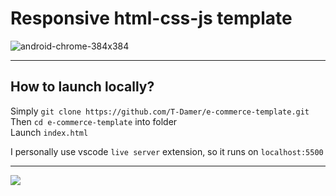 # Responsive html-css-js template

![android-chrome-384x384](https://user-images.githubusercontent.com/49658988/128320995-f5feb40a-d999-436b-95d6-1daeff94f659.png)

---

## How to launch locally?

Simply `git clone https://github.com/T-Damer/e-commerce-template.git`\
Then `cd e-commerce-template` into folder\
Launch `index.html`

I personally use vscode `live server` extension, so it runs on `localhost:5500`

---

<a href="https://www.buymeacoffee.com/tdamer"><img src="https://img.buymeacoffee.com/button-api/?text=Support me with a coffee&emoji=☕️&slug=tdamer&button_colour=ffcc33&font_colour=000&font_family=Lato&outline_colour=000&coffee_colour=000"></a>
